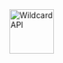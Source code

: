<a href="/../../#readme">
	<img align="center" src="https://github.com/brillout/wildcard-api/raw/master/docs/images/logo-with-text.svg?sanitize=true" height=79 alt="Wildcard API"/>
</a>
